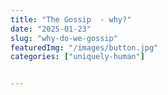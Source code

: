 ```yaml
---
title: "The Gossip  - why?"
date: "2025-01-23"
slug: "why-do-we-gossip"
featuredImg: "/images/button.jpg"
categories: ["uniquely-human"]


---
```

